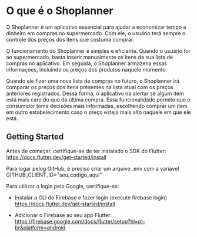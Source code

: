 # O que é o Shoplanner

O Shoplanner é um aplicativo essencial para ajudar a economizar tempo e dinheiro em compras no supermercado. Com ele, o usuário terá sempre o controle dos preços dos itens que costuma comprar.

O funcionamento do Shoplanner é simples e eficiente. Quando o usuário for ao supermercado, basta inserir manualmente os itens da sua lista de compras no aplicativo. Em seguida, o Shoplanner armazena essas informações, incluindo os preços dos produtos naquele momento.

Quando ele fizer uma nova lista de compras no futuro, o Shoplanner irá comparar os preços dos itens presentes na lista atual com os preços anteriores registrados. Dessa forma, o aplicativo irá alertar se algum item está mais caro do que da última compra. Essa funcionalidade permite que o consumidor tome decisões mais informadas, escolhendo comprar um item em outro estabelecimento caso o preço esteja mais alto naquele em que ele está.

## Getting Started

Antes de começar, certifique-se de ter instalado o SDK do Flutter:
https://docs.flutter.dev/get-started/install

Para logar pelog GitHub, é preciso criar um arquivo .env com a variável GITHUB_CLIENT_ID="seu_codigo_aqui"

Para utilizar o login pelo Google, certifique-se:

- Instalar a CLI do Firebase e fazer login (execute firebase login)
https://docs.flutter.dev/get-started/install

- Adicionar o Firebase ao seu app Flutter:
https://firebase.google.com/docs/flutter/setup?hl=pt-br&platform=android

